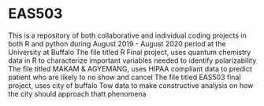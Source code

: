 # EAS503
This is a repository of both collaborative and individual coding projects in both R and python 
during August 2019 - August 2020 period at the University at Buffalo
The file titled R Final project, uses quantum chemistry data in R to characterize important variables needed to identify polarizability
The file titled MAKAM & AGYEMANG, uses HIPAA compliant data to predict patient who are likely to no show and cancel 
The file titled EAS503 final project, uses city of buffalo Tow data to make constructive analysis on how the city should approach thatt phenomena
